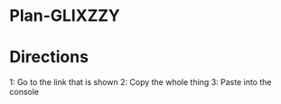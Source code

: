 # Plan-GLIXZZY
# Directions
1: Go to the link that is shown
2: Copy the whole thing
3: Paste into the console

